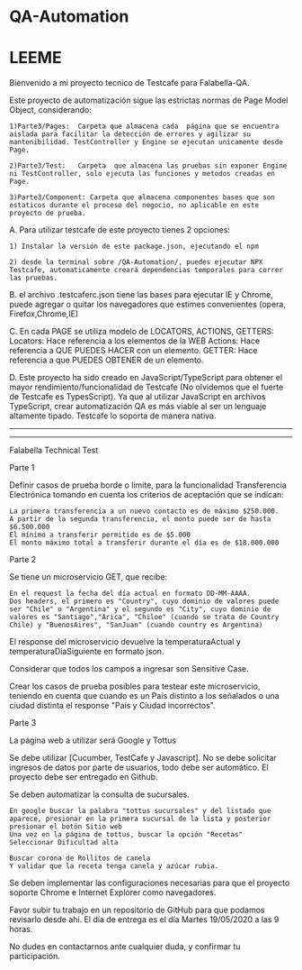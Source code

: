 # QA-Automation
# LEEME #
Bienvenido a mi proyecto tecnico de Testcafe para Falabella-QA.

Este proyecto de automatización sigue las estrictas normas de Page Model Object, considerando:

    1)Parte3/Pages:  Carpeta que almacena cada  página que se encuentra aislada para facilitar la detección de errores y agilizar su mantenibilidad. TestController y Engine se ejecutan unicamente desde Page.

    2)Parte3/Test:   Carpeta  que almacena las pruebas sin exponer Engine ni TestController, solo ejecuta las funciones y metodos creadas en Page.

    3)Parte3/Component: Carpeta que almacena componentes bases que son estaticos durante el proceso del negocio, no aplicable en este proyecto de prueba.


A. Para utilizar testcafe de este proyecto tienes 2 opciones:

    1) Instalar la versión de este package.json, ejecutando el npm

    2) desde la terminal sobre /QA-Automation/, puedes ejecutar NPX Testcafe, automaticamente creará dependencias temporales para correr las pruebas.


B. el archivo .testcaferc.json tiene las bases para ejecutar IE y Chrome, puede agregar o quitar los navegadores que estimes convenientes (opera, Firefox,Chrome,IE)



C. En cada PAGE se utiliza modelo de LOCATORS, ACTIONS, GETTERS:
    Locators: Hace referencia a los elementos de la WEB
    Actions: Hace referencia a QUE PUEDES HACER con un elemento.
    GETTER: Hace referencia a que PUEDES OBTENER de un elemento.

D. Este proyecto ha sido creado en JavaScript/TypeScript para obtener el mayor rendimiento/funcionalidad de Testcafe (No olvidemos que el fuerte de Testcafe es TypesScript).
   Ya que al utilizar JavaScript en archivos TypeScript, crear automatización QA es más viable al ser un lenguaje altamente tipado. Testcafe lo soporta de manera nativa.    

------------------------------------------------------------------------------------------------------------------------------------------------------------
------------------------------------------------------------------------------------------------------------------------------------------------------------

 Falabella Technical Test

 Parte 1

Definir casos de prueba borde o limite, para la funcionalidad Transferencia Electrónica tomando en cuenta los criterios de aceptación que se indican:

    La primera transferencia a un nuevo contacto es de máximo $250.000.
    A partir de la segunda transferencia, el monto puede ser de hasta $6.500.000
    El mínimo a transferir permitido es de $5.000
    El monto máximo total a transferir durante el día es de $18.000.000


Parte 2

Se tiene un microservicio GET, que recibe:

    En el request la fecha del día actual en formato DD-MM-AAAA.
    Dos headers, el primero es "Country", cuyo dominio de valores puede ser "Chile" o "Argentina" y el segundo es "City", cuyo dominio de valores es "Santiago","Arica", "Chiloe" (cuando se trata de Country Chile) y "BuenosAires", "SanJuan" (cuando country es Argentina)


El response del microservicio devuelve la temperaturaActual y temperaturaDiaSiguiente en formato json.

Considerar que todos los campos a ingresar son Sensitive Case.

Crear los casos de prueba posibles para testear este microservicio, teniendo en cuenta que cuando es un País distinto a los señalados o una ciudad distinta el response "País y Ciudad incorrectos".


Parte 3


La página web a utilizar será Google y Tottus

Se debe utilizar [Cucumber, TestCafe y Javascript]. No se debe solicitar ingresos de datos por parte de usuarios, todo debe ser automático. El proyecto debe ser entregado en Github.

Se deben automatizar la consulta de sucursales.

    En google buscar la palabra "tottus sucursales" y del listado que aparece, presionar en la primera sucursal de la lista y posterior presionar el botón Sitio web
    Una vez en la página de tottus, buscar la opción "Recetas" 
    Seleccionar Dificultad alta

    Buscar corona de Rollitos de canela
    Y validar que la receta tenga canela y azúcar rubia.


Se deben implementar las configuraciones necesarias para que el proyecto soporte Chrome e Internet Explorer como navegadores. 

Favor subir tu trabajo en un repositorio de GitHub para que podamos revisarlo desde ahí. El día de entrega es el día Martes 19/05/2020 a las 9 horas. 

No dudes en contactarnos ante cualquier duda, y confirmar tu participación. 
